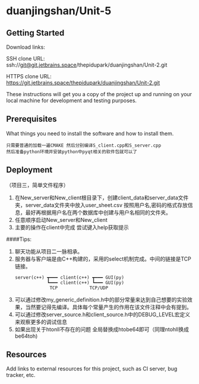 # duanjingshan/Unit-5



## Getting Started

Download links:

SSH clone URL: ssh://git@git.jetbrains.space/thepidupark/duanjingshan/Unit-2.git

HTTPS clone URL: https://git.jetbrains.space/thepidupark/duanjingshan/Unit-2.git



These instructions will get you a copy of the project up and running on your local machine for development and testing purposes.

## Prerequisites

What things you need to install the software and how to install them.

```
只需要普通的加载一遍CMAKE 然后分别编译S_client.cpp和S_server.cpp 
然后准备python环境并安装python中pyqt相关的软件包就可以了
```

## Deployment
（项目三，简单文件程序）
1. 在New_server和New_client根目录下，创建client_data和server_data文件夹，server_data文件夹中放入user_sheet.csv 按照用户名,密码的格式存放信息，最好再根据用户名在两个数据库中创建与用户名相同的文件夹。
2. 任意顺序启动New_server和New_client
3. 主要的操作在client中完成 尝试键入help获取提示

####Tips:
1. 聊天功能从项目二一脉相承。
2. 服务器与客户端是由C++构建的，采用的select机制完成。中间的链接是TCP链接。
   ```
   server(c++) ┳━━━ client(c++) ┳━━━ GUI(py)
               ┗━━━ client(c++) ┗━━━ GUI(py)
                TCP            TCP/UDP
   ```
3. 可以通过修改my_generic_definition.h中的部分常量来达到自己想要的实验效果，当然要记得先编译。具体每个常量产生的作用在该文件注释中会有提到。
4. 可以通过修改server_source.h和client_source.h中的DEBUG_LEVEL宏定义来观察更多的调试信息
5. 如果出现关于htonll不存在的问题 全局替换成htobe64即可（同理ntohll换成be64toh)
## Resources

Add links to external resources for this project, such as CI server, bug tracker, etc.
